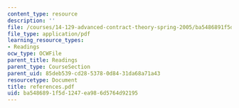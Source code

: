 ```yaml
---
content_type: resource
description: ''
file: /courses/14-129-advanced-contract-theory-spring-2005/ba5486891f5d1247ea986d5764d92195_references.pdf
file_type: application/pdf
learning_resource_types:
- Readings
ocw_type: OCWFile
parent_title: Readings
parent_type: CourseSection
parent_uid: 85deb539-cd28-5378-0d84-31da68a71a43
resourcetype: Document
title: references.pdf
uid: ba548689-1f5d-1247-ea98-6d5764d92195
---
```

